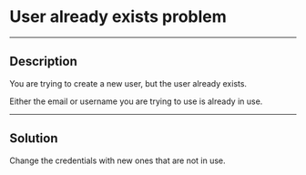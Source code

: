 # User already exists problem

----

## Description

You are trying to create a new user, but the user already exists.

Either the email or username you are trying to use is already in use.

----

## Solution

Change the credentials with new ones that are not in use.

